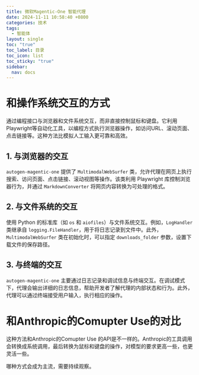 ```yaml
---
title: 微软Magentic-One 智能代理
date: 2024-11-11 10:58:40 +0800
categories: 技术
tags:
  - 智能体
layout: single
toc: "true"
toc_label: 目录
toc_icon: list
toc_sticky: "true"
sidebar:
  nav: docs
---
```

# 和操作系统交互的方式
通过编程接口与浏览器和文件系统交互，而非直接控制鼠标和键盘。它利用Playwright等自动化工具，以编程方式执行浏览器操作，如访问URL、滚动页面、点击链接等。这种方法比模拟人工输入更可靠和高效。


## 1. 与浏览器的交互

`autogen-magentic-one` 提供了 `MultimodalWebSurfer` 类，允许代理在网页上执行搜索、访问页面、点击链接、滚动视图等操作。该类利用 Playwright 库控制浏览器行为，并通过 `MarkdownConverter` 将网页内容转换为可处理的格式。 

## 2. 与文件系统的交互

使用 Python 的标准库（如 `os` 和 `aiofiles`）与文件系统交互。例如，`LogHandler` 类继承自 `logging.FileHandler`，用于将日志记录到文件中。此外，`MultimodalWebSurfer` 类在初始化时，可以指定 `downloads_folder` 参数，设置下载文件的保存路径。 

## 3. 与终端的交互

`autogen-magentic-one` 主要通过日志记录和调试信息与终端交互。在调试模式下，代理会输出详细的日志信息，帮助开发者了解代理的内部状态和行为。此外，代理可以通过终端接受用户输入，执行相应的操作。

# 和Anthropic的Comupter Use的对比

这种方法和Anthropic的Comupter Use 的API是不一样的。Anthropic的工具调用会转换成系统调用，最后转换为鼠标和键盘的操作，对模型的要求更高一些，也更灵活一些。

哪种方式会成为主流，需要持续观察。
